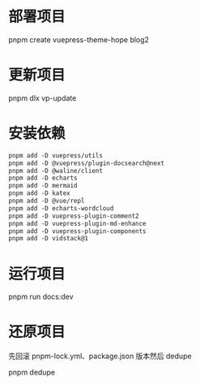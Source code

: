 # 部署项目

pnpm create vuepress-theme-hope blog2

# 更新项目

pnpm dlx vp-update

# 安装依赖
```md
pnpm add -D vuepress/utils
pnpm add -D @vuepress/plugin-docsearch@next
pnpm add -D @waline/client
pnpm add -D echarts
pnpm add -D mermaid
pnpm add -D katex
pnpm add -D @vue/repl
pnpm add -D echarts-wordcloud
pnpm add -D vuepress-plugin-comment2
pnpm add -D vuepress-plugin-md-enhance
pnpm add -D vuepress-plugin-components
pnpm add -D vidstack@1
```
# 运行项目

pnpm run docs:dev

# 还原项目
先回滚 pnpm-lock.yml、package.json 版本然后 dedupe

pnpm dedupe
